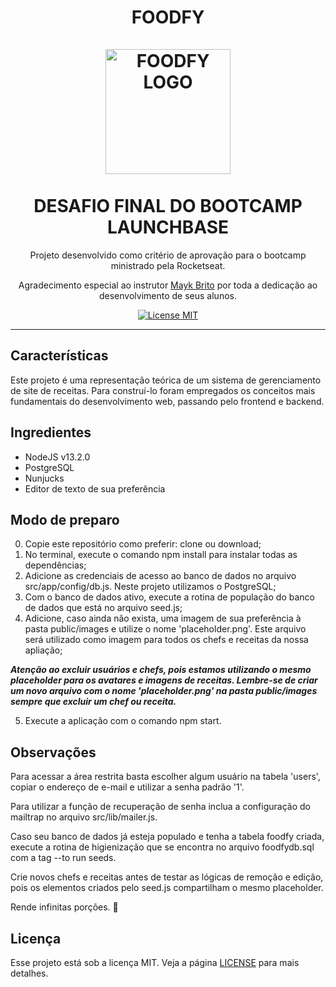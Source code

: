 
<h1 align="center">
FOODFY
  <br>
  <br>
  <img src="https://github.com/luskafaria/foodfy/blob/master/public/assets/chef.png" alt="FOODFY LOGO" width="200">

<br>  
<br>
 DESAFIO FINAL DO BOOTCAMP LAUNCHBASE
</h1>

<p align="center">Projeto desenvolvido como critério de aprovação para o bootcamp ministrado pela Rocketseat.</p>
<p align="center">Agradecimento especial ao instrutor <a href='https://github.com/maykbrito/'>Mayk Brito</a> por toda a dedicação ao desenvolvimento de seus alunos.</p>

<p align="center">
  <a href="https://opensource.org/licenses/MIT">
    <img src="https://img.shields.io/badge/License-MIT-blue.svg" alt="License MIT">
  </a>
</p>

<hr />

## Características

Este projeto é uma representação teórica de um sistema de gerenciamento de site de receitas. Para construí-lo foram empregados os conceitos mais fundamentais do desenvolvimento web, passando pelo frontend e backend.

## Ingredientes

- NodeJS v13.2.0
- PostgreSQL
- Nunjucks
- Editor de texto de sua preferência

## Modo de preparo

0) Copie este repositório como preferir: clone ou download;
1) No terminal, execute o comando npm install para instalar todas as dependências;
2) Adicione as credenciais de acesso ao banco de dados no arquivo src/app/config/db.js. Neste projeto utilizamos o PostgreSQL;
3) Com o banco de dados ativo, execute a rotina de população do banco de dados que está no arquivo seed.js;
4) Adicione, caso ainda não exista, uma imagem de sua preferência à pasta public/images e utilize o nome 'placeholder.png'. Este arquivo será utilizado como imagem para todos os chefs e receitas da nossa apliação;

**_Atenção ao excluir usuários e chefs, pois estamos utilizando o mesmo placeholder para os avatares e imagens de receitas. Lembre-se de criar um novo arquivo com o nome 'placeholder.png' na pasta public/images sempre que excluir um chef ou receita._**

5) Execute a aplicação com o comando npm start.

## Observações

Para acessar a área restrita basta escolher algum usuário na tabela 'users', copiar o endereço de e-mail e utilizar a senha padrão '1'.

Para utilizar a função de recuperação de senha inclua a configuração do mailtrap no arquivo src/lib/mailer.js.

Caso seu banco de dados já esteja populado e tenha a tabela foodfy criada, execute a rotina de higienização que se encontra no arquivo foodfydb.sql com a tag --to run seeds.

Crie novos chefs e receitas antes de testar as lógicas de remoção e edição, pois os elementos criados pelo seed.js compartilham o mesmo placeholder.


Rende infinitas porções. :purple_heart:

## Licença

Esse projeto está sob a licença MIT. Veja a página [LICENSE](https://opensource.org/licenses/MIT) para mais detalhes.
